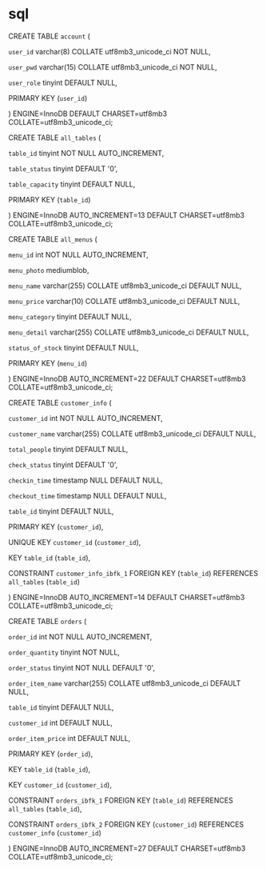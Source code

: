 # sql

CREATE TABLE `account` (

  `user_id` varchar(8) COLLATE utf8mb3_unicode_ci NOT NULL,

  `user_pwd` varchar(15) COLLATE utf8mb3_unicode_ci NOT NULL,

  `user_role` tinyint DEFAULT NULL,

  PRIMARY KEY (`user_id`)

) ENGINE=InnoDB DEFAULT CHARSET=utf8mb3 COLLATE=utf8mb3_unicode_ci;



CREATE TABLE `all_tables` (

  `table_id` tinyint NOT NULL AUTO_INCREMENT,

  `table_status` tinyint DEFAULT '0',

  `table_capacity` tinyint DEFAULT NULL,

  PRIMARY KEY (`table_id`)

) ENGINE=InnoDB AUTO_INCREMENT=13 DEFAULT CHARSET=utf8mb3 COLLATE=utf8mb3_unicode_ci;



CREATE TABLE `all_menus` (

  `menu_id` int NOT NULL AUTO_INCREMENT,

  `menu_photo` mediumblob,

  `menu_name` varchar(255) COLLATE utf8mb3_unicode_ci DEFAULT NULL,

  `menu_price` varchar(10) COLLATE utf8mb3_unicode_ci DEFAULT NULL,

  `menu_category` tinyint DEFAULT NULL,

  `menu_detail` varchar(255) COLLATE utf8mb3_unicode_ci DEFAULT NULL,

  `status_of_stock` tinyint DEFAULT NULL,

  PRIMARY KEY (`menu_id`)

) ENGINE=InnoDB AUTO_INCREMENT=22 DEFAULT CHARSET=utf8mb3 COLLATE=utf8mb3_unicode_ci;



CREATE TABLE `customer_info` (

  `customer_id` int NOT NULL AUTO_INCREMENT,

  `customer_name` varchar(255) COLLATE utf8mb3_unicode_ci DEFAULT NULL,

  `total_people` tinyint DEFAULT NULL,

  `check_status` tinyint DEFAULT '0',

  `checkin_time` timestamp NULL DEFAULT NULL,

  `checkout_time` timestamp NULL DEFAULT NULL,

  `table_id` tinyint DEFAULT NULL,

  PRIMARY KEY (`customer_id`),

  UNIQUE KEY `customer_id` (`customer_id`),

  KEY `table_id` (`table_id`),

  CONSTRAINT `customer_info_ibfk_1` FOREIGN KEY (`table_id`) REFERENCES `all_tables` (`table_id`)

) ENGINE=InnoDB AUTO_INCREMENT=14 DEFAULT CHARSET=utf8mb3 COLLATE=utf8mb3_unicode_ci;



CREATE TABLE `orders` (

  `order_id` int NOT NULL AUTO_INCREMENT,

  `order_quantity` tinyint NOT NULL,

  `order_status` tinyint NOT NULL DEFAULT '0',

  `order_item_name` varchar(255) COLLATE utf8mb3_unicode_ci DEFAULT NULL,

  `table_id` tinyint DEFAULT NULL,

  `customer_id` int DEFAULT NULL,

  `order_item_price` int DEFAULT NULL,

  PRIMARY KEY (`order_id`),

  KEY `table_id` (`table_id`),

  KEY `customer_id` (`customer_id`),

  CONSTRAINT `orders_ibfk_1` FOREIGN KEY (`table_id`) REFERENCES `all_tables` (`table_id`),

  CONSTRAINT `orders_ibfk_2` FOREIGN KEY (`customer_id`) REFERENCES `customer_info` (`customer_id`)

) ENGINE=InnoDB AUTO_INCREMENT=27 DEFAULT CHARSET=utf8mb3 COLLATE=utf8mb3_unicode_ci;
